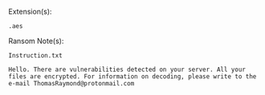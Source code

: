 Extension(s): 
```
.aes
```
Ransom Note(s): 
```
Instruction.txt
```
```
Hello. There are vulnerabilities detected on your server. All your files are encrypted. For information on decoding, please write to the e-mail ThomasRaymond@protonmail.com
```
